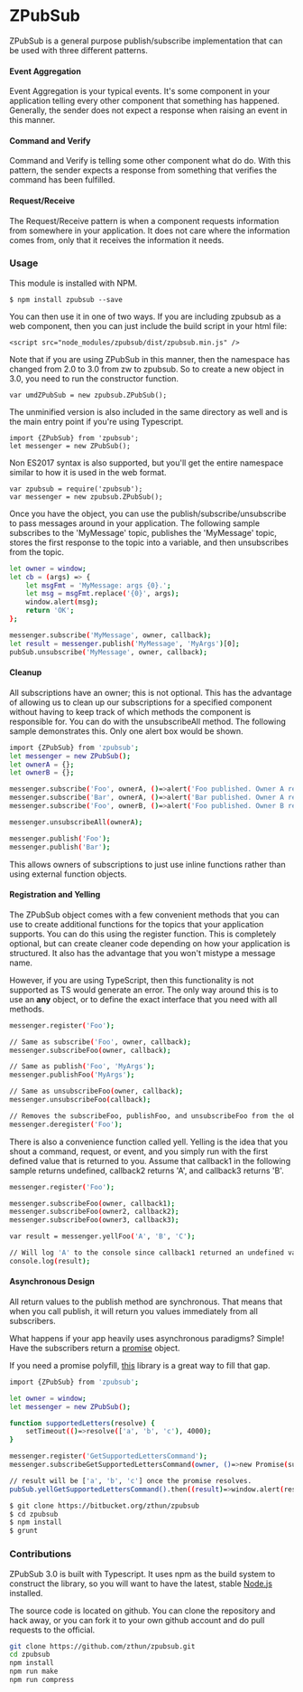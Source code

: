 # **ZPubSub**

ZPubSub is a general purpose publish/subscribe implementation that can be used with three different patterns.  

#### Event Aggregation

Event Aggregation is your typical events.  It's some component in your application telling every other component that something has happened.  Generally, the sender does not expect a response when raising an event in this manner.  

#### Command and Verify

Command and Verify is telling some other component what do do.  With this pattern, the sender expects a response from something that verifies the command has been fulfilled.  

#### Request/Receive

The Request/Receive pattern is when a component requests information from somewhere in your application.  It does not care where the information comes from, only that it receives the information it needs.

### **Usage**

This module is installed with NPM.  

```
$ npm install zpubsub --save
```

You can then use it in one of two ways.  If you are including zpubsub as a web component, then you can just include the build script in your html file:

```
<script src="node_modules/zpubsub/dist/zpubsub.min.js" />
```

Note that if you are using ZPubSub in this manner, then the namespace has changed from 2.0 to 3.0 from zw to zpubsub.  So to create a new object in 3.0, you need to run the constructor function.

```
var umdZPubSub = new zpubsub.ZPubSub();
```

The unminified version is also included in the same directory as well and is the main entry point if you're using Typescript.   

```
import {ZPubSub} from 'zpubsub';
let messenger = new ZPubSub();
```

Non ES2017 syntax is also supported, but you'll get the entire namespace similar to how it is used in the web format.

```
var zpubsub = require('zpubsub');
var messenger = new zpubsub.ZPubSub();
```

Once you have the object, you can use the publish/subscribe/unsubscribe to pass messages around in your application.  The following sample subscribes to the 'MyMessage' topic, publishes the 'MyMessage' topic, stores the first response to the topic into a variable, and then unsubscribes from the topic.

```sh
let owner = window;
let cb = (args) => {
	let msgFmt = 'MyMessage: args {0}.';
	let msg = msgFmt.replace('{0}', args);
    window.alert(msg); 
    return 'OK';
};

messenger.subscribe('MyMessage', owner, callback);
let result = messenger.publish('MyMessage', 'MyArgs')[0];
pubSub.unsubscribe('MyMessage', owner, callback);
```

#### Cleanup

All subscriptions have an owner; this is not optional.  This has the advantage of allowing us to clean up our subscriptions for a specified component without having to keep track of which methods the component is responsible for.  You can do with the unsubscribeAll method.  The following sample demonstrates this.  Only one alert box would be shown.  

```sh
import {ZPubSub} from 'zpubsub';
let messenger = new ZPubSub();
let ownerA = {};
let ownerB = {};

messenger.subscribe('Foo', ownerA, ()=>alert('Foo published. Owner A received.'));
messenger.subscribe('Bar', ownerA, ()=>alert('Bar published. Owner A received.'));
messenger.subscribe('Foo', ownerB, ()=>alert('Foo published. Owner B received.'));

messenger.unsubscribeAll(ownerA);

messenger.publish('Foo');
messenger.publish('Bar');
```

This allows owners of subscriptions to just use inline functions rather than using external function objects.

#### Registration and Yelling

The ZPubSub object comes with a few convenient methods that you can use to create additional functions for the topics that your application supports.  You can do this using the register function.  This is completely optional, but can create cleaner code depending on how your application is structured.  It also has the advantage that you won't mistype a message name.

However, if you are using TypeScript, then this functionality is not supported as TS would generate an error.  The only way around this is to use an **any** object, or to define the exact interface that you need with all methods.  

```sh
messenger.register('Foo');

// Same as subscribe('Foo', owner, callback);
messenger.subscribeFoo(owner, callback);

// Same as publish('Foo', 'MyArgs');
messenger.publishFoo('MyArgs');

// Same as unsubscribeFoo(owner, callback);
messenger.unsubscribeFoo(callback);

// Removes the subscribeFoo, publishFoo, and unsubscribeFoo from the object.
messenger.deregister('Foo');
```

There is also a convenience function called yell.  Yelling is the idea that you shout a command, request, or event, and you simply run with the first defined value that is returned to you.  Assume that callback1 in the following sample returns undefined, callback2 returns 'A', and callback3 returns 'B'.

```sh
messenger.register('Foo');

messenger.subscribeFoo(owner, callback1);
messenger.subscribeFoo(owner2, callback2);
messenger.subscribeFoo(owner3, callback3);

var result = messenger.yellFoo('A', 'B', 'C');

// Will log 'A' to the console since callback1 returned an undefined value.
console.log(result);
```

#### Asynchronous Design

All return values to the publish method are synchronous.  That means that when you call publish, it will return you values immediately from all subscribers.  

What happens if your app heavily uses asynchronous paradigms?  Simple!  Have the subscribers return a [promise](https://developer.mozilla.org/en-US/docs/Web/JavaScript/Reference/Global_Objects/Promise) object.

If you need a promise polyfill, [this](https://github.com/taylorhakes/promise-polyfill) library is a great way to fill that gap.

```sh
import {ZPubSub} from 'zpubsub';

let owner = window;
let messenger = new ZPubSub();

function supportedLetters(resolve) {
	setTimeout(()=>resolve(['a', 'b', 'c'), 4000);
}

messenger.register('GetSupportedLettersCommand');
messenger.subscribeGetSupportedLettersCommand(owner, ()=>new Promise(supportedLetters));

// result will be ['a', 'b', 'c'] once the promise resolves.
pubSub.yellGetSupportedLettersCommand().then((result)=>window.alert(result));
```

```sh
$ git clone https://bitbucket.org/zthun/zpubsub
$ cd zpubsub
$ npm install
$ grunt
```

### **Contributions**

ZPubSub 3.0 is built with Typescript.  It uses npm as the build system to construct the library, so you will want to have the latest, stable [Node.js](https://nodejs.org/en/) installed.  

The source code is located on github.  You can clone the repository and hack away, or you can fork it to your own github account and do pull requests to the official.  

```sh
git clone https://github.com/zthun/zpubsub.git
cd zpubsub
npm install
npm run make
npm run compress
```

